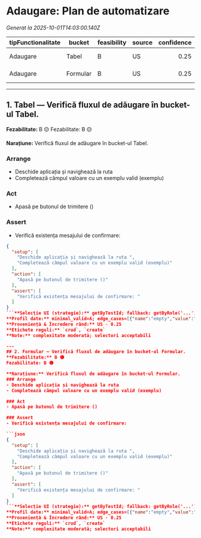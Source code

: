 # Adaugare: Plan de automatizare

_Generat la 2025-10-01T14:03:00.140Z_

| tipFunctionalitate | bucket | feasibility | source | confidence | rule_tags |
|---|---|---|---|---:|---|
| Adaugare | Tabel | B | US | 0.25 | crud, create |
| Adaugare | Formular | B | US | 0.25 | crud, create |

---
## 1. Tabel — Verifică fluxul de adăugare în bucket-ul Tabel.
**Fezabilitate:** B 🟡
Fezabilitate: B 🟡

**Narațiune:** Verifică fluxul de adăugare în bucket-ul Tabel.
### Arrange
- Deschide aplicația și navighează la ruta 
- Completează câmpul valoare cu un exemplu valid (exemplu)

### Act
- Apasă pe butonul de trimitere ()

### Assert
- Verifică existența mesajului de confirmare: 

```json
{
  "setup": [
    "Deschide aplicația și navighează la ruta ",
    "Completează câmpul valoare cu un exemplu valid (exemplu)"
  ],
  "action": [
    "Apasă pe butonul de trimitere ()"
  ],
  "assert": [
    "Verifică existența mesajului de confirmare: "
  ]
}
```**Selecție UI (strategie):** getByTestId; fallback: getByRole('...')|getByRole('*', { name: /.../i })|getByLabelText(/.../i)|getByPlaceholderText(/.../i)|locator('[id="..."]')|locator('[name="..."]')|locator('...') (sursă: project; încredere: 0.98)
**Profil date:** minimal_valid=A; edge_cases=[{"name":"empty","value":""},{"name":"whitespace","value":" "},{"name":"unicode","value":"Ăîșțâ"},{"name":"empty","value":""},{"name":"whitespace","value":" "},{"name":"unicode","value":"Ăîșțâ"},{"name":"sql_like","value":"' OR 1=1 --"},{"name":"xss_like","value":"<script>alert(1)</script>"}] (sursă: project; încredere: 0.90)
**Proveniență & Încredere rând:** US · 0.25
**Etichete reguli:** `crud`, `create`
**Note:** complexitate moderată; selectori acceptabili

---
## 2. Formular — Verifică fluxul de adăugare în bucket-ul Formular.
**Fezabilitate:** B 🟡
Fezabilitate: B 🟡

**Narațiune:** Verifică fluxul de adăugare în bucket-ul Formular.
### Arrange
- Deschide aplicația și navighează la ruta 
- Completează câmpul valoare cu un exemplu valid (exemplu)

### Act
- Apasă pe butonul de trimitere ()

### Assert
- Verifică existența mesajului de confirmare: 

```json
{
  "setup": [
    "Deschide aplicația și navighează la ruta ",
    "Completează câmpul valoare cu un exemplu valid (exemplu)"
  ],
  "action": [
    "Apasă pe butonul de trimitere ()"
  ],
  "assert": [
    "Verifică existența mesajului de confirmare: "
  ]
}
```**Selecție UI (strategie):** getByTestId; fallback: getByRole('...')|getByRole('*', { name: /.../i })|getByLabelText(/.../i)|getByPlaceholderText(/.../i)|locator('[id="..."]')|locator('[name="..."]')|locator('...') (sursă: project; încredere: 0.98)
**Profil date:** minimal_valid=A; edge_cases=[{"name":"empty","value":""},{"name":"whitespace","value":" "},{"name":"unicode","value":"Ăîșțâ"},{"name":"empty","value":""},{"name":"whitespace","value":" "},{"name":"unicode","value":"Ăîșțâ"},{"name":"sql_like","value":"' OR 1=1 --"},{"name":"xss_like","value":"<script>alert(1)</script>"}] (sursă: project; încredere: 0.90)
**Proveniență & Încredere rând:** US · 0.25
**Etichete reguli:** `crud`, `create`
**Note:** complexitate moderată; selectori acceptabili

